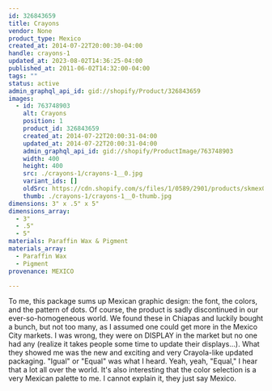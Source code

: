 ```yaml
---
id: 326843659
title: Crayons
vendor: None
product_type: Mexico
created_at: 2014-07-22T20:00:30-04:00
handle: crayons-1
updated_at: 2023-08-02T14:36:25-04:00
published_at: 2011-06-02T14:32:00-04:00
tags: ""
status: active
admin_graphql_api_id: gid://shopify/Product/326843659
images:
  - id: 763748903
    alt: Crayons
    position: 1
    product_id: 326843659
    created_at: 2014-07-22T20:00:31-04:00
    updated_at: 2014-07-22T20:00:31-04:00
    admin_graphql_api_id: gid://shopify/ProductImage/763748903
    width: 400
    height: 400
    src: ./crayons-1/crayons-1__0.jpg
    variant_ids: []
    oldSrc: https://cdn.shopify.com/s/files/1/0589/2901/products/skmex0026.tif.jpeg?v=1406073631
    thumb: ./crayons-1/crayons-1__0-thumb.jpg
dimensions: 3" x .5" x 5"
dimensions_array:
  - 3"
  - .5"
  - 5"
materials: Paraffin Wax & Pigment
materials_array:
  - Paraffin Wax
  - Pigment
provenance: MEXICO

---
```


To me, this package sums up Mexican graphic design: the font, the colors, and the pattern of dots. Of course, the product is sadly discontinued in our ever-so-homogeneous world. We found these in Chiapas and luckily bought a bunch, but not too many, as I assumed one could get more in the Mexico City markets. I was wrong, they were on DISPLAY in the market but no one had any (realize it takes people some time to update their displays...). What they showed me was the new and exciting and very Crayola-like updated packaging. "Igual" or "Equal" was what I heard. Yeah, yeah, "Equal," I hear that a lot all over the world. It's also interesting that the color selection is a very Mexican palette to me. I cannot explain it, they just say Mexico.